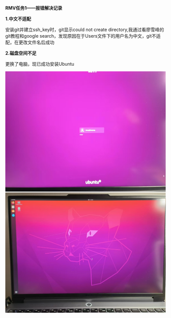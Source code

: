 ****RMV任务1——报错解决记录****


**1.中文不适配**
  
  安装git并建立ssh_key时，git显示could not create directory,我通过看廖雪峰的git教程和google search，发现原因在于Users文件下的用户名为中文，git不适配，在更改文件名后成功
  
**2.磁盘空间不足**
 
 更换了电脑，现已成功安装Ubuntu

![alt text](ubuntu1-1.jpg)![alt text](ubuntu2-1.jpg)